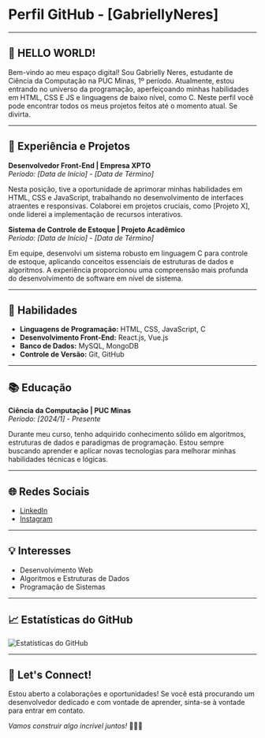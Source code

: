 
# Perfil GitHub - [GabriellyNeres]

---

## 👋 HELLO WORLD!

Bem-vindo ao meu espaço digital! Sou Gabrielly Neres, estudante de Ciência da Computação na PUC Minas, 1º período. Atualmente, estou entrando no universo da programação, aperfeiçoando minhas habilidades em HTML, CSS E JS e linguagens de baixo nível, como C. Neste perfil você pode encontrar todos os meus projetos feitos até o momento atual. Se divirta.

---

## 💼 Experiência e Projetos

**Desenvolvedor Front-End | Empresa XPTO**  
*Período: [Data de Início] - [Data de Término]*

Nesta posição, tive a oportunidade de aprimorar minhas habilidades em HTML, CSS e JavaScript, trabalhando no desenvolvimento de interfaces atraentes e responsivas. Colaborei em projetos cruciais, como [Projeto X], onde liderei a implementação de recursos interativos.

**Sistema de Controle de Estoque | Projeto Acadêmico**  
*Período: [Data de Início] - [Data de Término]*

Em equipe, desenvolvi um sistema robusto em linguagem C para controle de estoque, aplicando conceitos essenciais de estruturas de dados e algoritmos. A experiência proporcionou uma compreensão mais profunda do desenvolvimento de software em nível de sistema.

---

## 🚀 Habilidades

- **Linguagens de Programação:** HTML, CSS, JavaScript, C
- **Desenvolvimento Front-End:** React.js, Vue.js
- **Banco de Dados:** MySQL, MongoDB
- **Controle de Versão:** Git, GitHub

---

## 📚 Educação

**Ciência da Computação | PUC Minas**  
*Período: [2024/1] - Presente*

Durante meu curso, tenho adquirido conhecimento sólido em algoritmos, estruturas de dados e paradigmas de programação. Estou sempre buscando aprender e aplicar novas tecnologias para melhorar minhas habilidades técnicas e lógicas.

---

## 🌐 Redes Sociais

- [LinkedIn](https://www.linkedin.com/in/seunome)
- [Instagram](https://www.instagram.com/gabynerees)

---

## 💡 Interesses

- Desenvolvimento Web
- Algoritmos e Estruturas de Dados
- Programação de Sistemas

---

## 📈 Estatísticas do GitHub

![Estatísticas do GitHub](URL_DA_IMAGEM)

---

## 🤝 Let's Connect!

Estou aberto a colaborações e oportunidades! Se você está procurando um desenvolvedor dedicado e com vontade de aprender, sinta-se à vontade para entrar em contato.

*Vamos construir algo incrível juntos!* 👨‍💻✨
